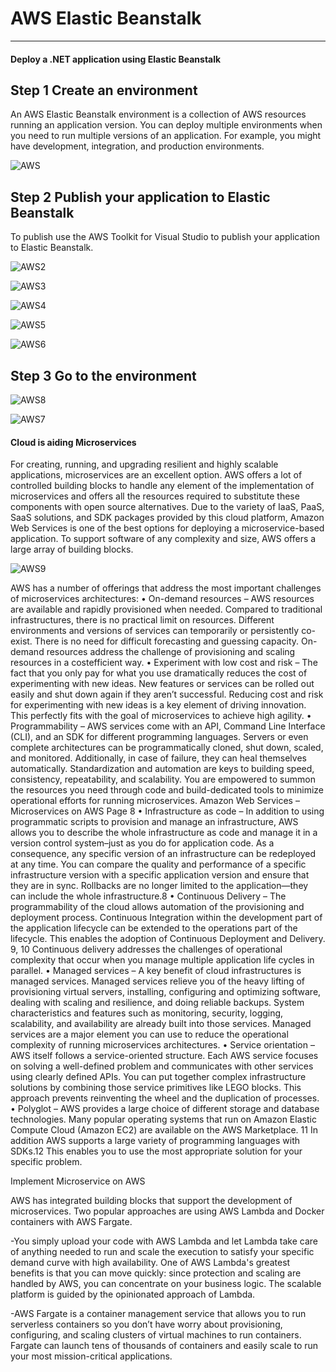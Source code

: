 # AWS Elastic Beanstalk
***
#### Deploy a .NET application using Elastic Beanstalk

## Step 1 Create an environment 

An AWS Elastic Beanstalk environment is a collection of AWS resources running an application version. You can deploy multiple environments when you need to run multiple versions of an application. For example, you might have development, integration, and production environments.

![AWS](https://user-images.githubusercontent.com/34166599/108118240-0b1a8b80-706c-11eb-90f8-fc0e71921826.JPG)

## Step 2 Publish your application to Elastic Beanstalk

To publish use the AWS Toolkit for Visual Studio to publish your application to Elastic Beanstalk.

![AWS2](https://user-images.githubusercontent.com/34166599/108130735-21c9de00-707e-11eb-8cca-8896a391f45c.JPG)


![AWS3](https://user-images.githubusercontent.com/34166599/108130888-5ccc1180-707e-11eb-8b73-f91dd5b7acd4.JPG)


![AWS4](https://user-images.githubusercontent.com/34166599/108130909-69506a00-707e-11eb-803b-216a60135ad9.JPG)


![AWS5](https://user-images.githubusercontent.com/34166599/108131327-19be6e00-707f-11eb-87fe-161bd635bb2b.JPG)


![AWS6](https://user-images.githubusercontent.com/34166599/108131348-217e1280-707f-11eb-8337-c704e45c0b26.JPG)



## Step 3 Go to the environment

![AWS8](https://user-images.githubusercontent.com/34166599/108132059-41fa9c80-7080-11eb-96ac-a37c663c92d1.JPG)

![AWS7](https://user-images.githubusercontent.com/34166599/108131378-2b077a80-707f-11eb-84fe-59e4ee409831.JPG)


#### Cloud is aiding Microservices

For creating, running, and upgrading resilient and highly scalable applications, microservices are an excellent option. AWS offers a lot of controlled building blocks to handle any element of the implementation of microservices and offers all the resources required to substitute these components with open source alternatives. Due to the variety of IaaS, PaaS, SaaS solutions, and SDK packages provided by this cloud platform, Amazon Web Services is one of the best options for deploying a microservice-based application. To support software of any complexity and size, AWS offers a large array of building blocks.

![AWS9](https://user-images.githubusercontent.com/34166599/108140737-5a72b300-7090-11eb-9416-50a287fc4728.JPG)



AWS has a number of offerings that address the most important challenges of
microservices architectures:
• On-demand resources – AWS resources are available and rapidly
provisioned when needed. Compared to traditional infrastructures, there
is no practical limit on resources. Different environments and versions
of services can temporarily or persistently co-exist. There is no need for
difficult forecasting and guessing capacity. On-demand resources
address the challenge of provisioning and scaling resources in a costefficient way.
• Experiment with low cost and risk – The fact that you only pay for
what you use dramatically reduces the cost of experimenting with new
ideas. New features or services can be rolled out easily and shut down
again if they aren’t successful. Reducing cost and risk for experimenting
with new ideas is a key element of driving innovation. This perfectly fits
with the goal of microservices to achieve high agility.
• Programmability – AWS services come with an API, Command Line
Interface (CLI), and an SDK for different programming languages.
Servers or even complete architectures can be programmatically cloned,
shut down, scaled, and monitored. Additionally, in case of failure, they
can heal themselves automatically. Standardization and automation are
keys to building speed, consistency, repeatability, and scalability. You
are empowered to summon the resources you need through code and
build-dedicated tools to minimize operational efforts for running
microservices.
Amazon Web Services – Microservices on AWS
Page 8
• Infrastructure as code – In addition to using programmatic scripts
to provision and manage an infrastructure, AWS allows you to describe
the whole infrastructure as code and manage it in a version control
system–just as you do for application code. As a consequence, any
specific version of an infrastructure can be redeployed at any time. You
can compare the quality and performance of a specific infrastructure
version with a specific application version and ensure that they are in
sync. Rollbacks are no longer limited to the application—they can
include the whole infrastructure.8
• Continuous Delivery – The programmability of the cloud allows
automation of the provisioning and deployment process. Continuous
Integration within the development part of the application lifecycle can
be extended to the operations part of the lifecycle. This enables the
adoption of Continuous Deployment and Delivery.
9, 10 Continuous
delivery addresses the challenges of operational complexity that occur
when you manage multiple application life cycles in parallel.
• Managed services – A key benefit of cloud infrastructures is managed
services. Managed services relieve you of the heavy lifting of
provisioning virtual servers, installing, configuring and optimizing
software, dealing with scaling and resilience, and doing reliable backups.
System characteristics and features such as monitoring, security,
logging, scalability, and availability are already built into those services.
Managed services are a major element you can use to reduce the
operational complexity of running microservices architectures.
• Service orientation – AWS itself follows a service-oriented structure.
Each AWS service focuses on solving a well-defined problem and
communicates with other services using clearly defined APIs. You can
put together complex infrastructure solutions by combining those
service primitives like LEGO blocks. This approach prevents reinventing
the wheel and the duplication of processes.
• Polyglot – AWS provides a large choice of different storage and
database technologies. Many popular operating systems that run on
Amazon Elastic Compute Cloud (Amazon EC2) are available on the AWS
Marketplace.
11 In addition AWS supports a large variety of programming
languages with SDKs.12 This enables you to use the most appropriate
solution for your specific problem.

Implement Microservice on AWS

AWS has integrated building blocks that support the development of microservices. Two popular approaches are using AWS Lambda and Docker containers with AWS Fargate.

-You simply upload your code with AWS Lambda and let Lambda take care of anything needed to run and scale the execution to satisfy your specific demand curve with high availability. One of AWS Lambda's greatest benefits is that you can move quickly: since protection and scaling are handled by AWS, you can concentrate on your business logic. The scalable platform is guided by the opinionated approach of Lambda.

-AWS Fargate is a container management service that allows you to run serverless containers so you don’t have worry about provisioning, configuring, and scaling clusters of virtual machines to run containers. Fargate can launch tens of thousands of containers and easily scale to run your most mission-critical applications.




